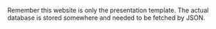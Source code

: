 Remember this website is only the presentation template. 
The actual database is stored somewhere and needed to be fetched by JSON.